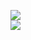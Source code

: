 [![](https://img.shields.io/badge/Made%20With-Github%20Spray-lightgrey.svg?style=for-the-badge&logo=github)](https://github.com/Annihil/github-spray#3735)  
[![](https://i.imgur.com/2DrTn0Z.gif)](https://github.com/Annihil/github-spray)